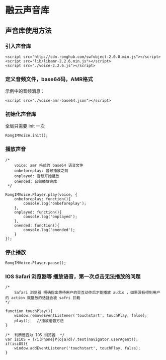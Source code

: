 # 融云声音库

## 声音库使用方法

### 引入声音库

```
<script src="http://cdn.ronghub.com/swfobject-2.0.0.min.js"></script> 
<script src="lib/libamr-2.2.6.min.js"></script>   
<script src="./voice-2.2.6.js"></script>
```

### 定义音频文件，base64码，AMR格式
示例中的音频消息：

```
<script src="./voice-amr-base64.json"></script>
```

### 初始化声音库
全局只需要 init 一次

```
RongIMVoice.init();
```

### 播放声音

```
/* 
	voice: amr 格式的 base64 语音文件
 	onbeforeplay: 音频播放之前
 	onplayed: 音频开始播放
 	onended: 音频播放完成
 */

RongIMVoice.Player.play(voice, {
    onbeforeplay: function(){
        console.log('onbeforeplay');
    },
    onplayed: function(){
        console.log('onplayed');
    },
    onended: function(){
        console.log('onended');
    }
});

```

### 停止播放

```
RongIMVoice.Player.pause();
```


### IOS Safari 浏览器等 播放语音，第一次点击无法播放的问题

```
/*
	Safari 浏览器 明确指出等待用户的交互动作后才能播放 audio ，如果没有得到用户的 action 就播放的话就会被 safri 拦截
*/

function touchPlay(){
    window.removeEventListener('touchstart', touchPlay, false);
    play();   //播放语音方法
}

/*  判断是否为 IOS 浏览器  */
var isiOS = (/i(Phone|P(o|a)d)/.test(navigator.userAgent));  
if(isiOS){
    window.addEventListener('touchstart', touchPlay, false);
}

```
